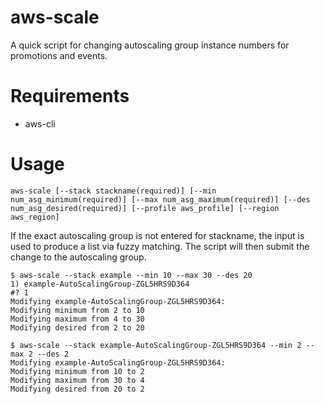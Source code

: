 # aws-scale
A quick script for changing autoscaling group instance numbers for promotions and events.

# Requirements
- aws-cli

# Usage
```shell
aws-scale [--stack stackname(required)] [--min num_asg_minimum(required)] [--max num_asg_maximum(required)] [--des num_asg_desired(required)] [--profile aws_profile] [--region aws_region]
```

If the exact autoscaling group is not entered for stackname, the input is used to produce a list via fuzzy matching. The script will then submit the change to the autoscaling group.

```
$ aws-scale --stack example --min 10 --max 30 --des 20
1) example-AutoScalingGroup-ZGL5HRS9D364
#? 1
Modifying example-AutoScalingGroup-ZGL5HRS9D364:
Modifying minimum from 2 to 10
Modifying maximum from 4 to 30
Modifying desired from 2 to 20

$ aws-scale --stack example-AutoScalingGroup-ZGL5HRS9D364 --min 2 --max 2 --des 2
Modifying example-AutoScalingGroup-ZGL5HRS9D364:
Modifying minimum from 10 to 2
Modifying maximum from 30 to 4
Modifying desired from 20 to 2
```
